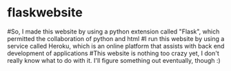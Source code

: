 # flaskwebsite
#So, I made this website by using a python extension called "Flask", which permitted the collaboration of python and html
#I run this website by using a service called Heroku, which is an online platform that assists with back end development of applications
#This website is nothing too crazy yet, I don't really know what to do with it. I'll figure something out eventually, though :)

